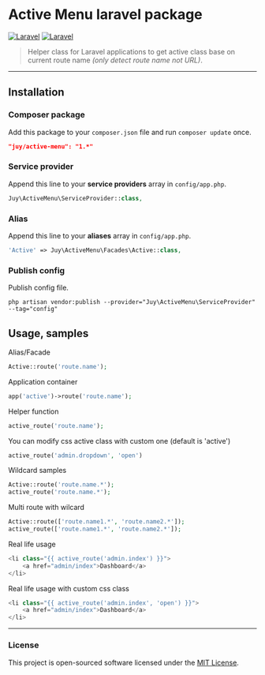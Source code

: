 # Active Menu laravel package

[![Laravel](https://img.shields.io/badge/Laravel-5.1-orange.svg?style=flat-square)](http://laravel.com) [![Laravel](https://img.shields.io/badge/Laravel-5.2-orange.svg?style=flat-square)](http://laravel.com)

> Helper class for Laravel applications to get active class base on current route name *(only detect route name not URL)*.

----------

## Installation

### Composer package

Add this package to your `composer.json` file and run `composer update` once.

```json
"juy/active-menu": "1.*"
```

### Service provider

Append this line to your **service providers** array in `config/app.php`.

```php
Juy\ActiveMenu\ServiceProvider::class,
```

### Alias

Append this line to your **aliases** array in `config/app.php`.

```php
'Active' => Juy\ActiveMenu\Facades\Active::class,
```

### Publish config

Publish config file.

```
php artisan vendor:publish --provider="Juy\ActiveMenu\ServiceProvider" --tag="config"
```

## Usage, samples

Alias/Facade

```php
Active::route('route.name');
```

Application container

```php
app('active')->route('route.name');
```

Helper function

```php
active_route('route.name');
```

You can modify css active class with custom one (default is 'active')

```php
active_route('admin.dropdown', 'open')
```

Wildcard samples

```php
Active::route('route.name.*');
active_route('route.name.*');
```

Multi route with wilcard

```php
Active::route(['route.name1.*', 'route.name2.*']);
active_route(['route.name1.*', 'route.name2.*']);

```

Real life usage

```php
<li class="{{ active_route('admin.index') }}">
    <a href="admin/index">Dashboard</a>
</li>
```

Real life usage with custom css class

```php
<li class="{{ active_route('admin.index', 'open') }}">
    <a href="admin/index">Dashboard</a>
</li>
```

----------

### License

This project is open-sourced software licensed under the [MIT License](LICENSE.txt).